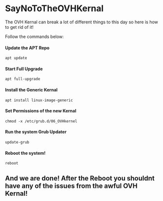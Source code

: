 # SayNoToTheOVHKernal
The OVH Kernal can break a lot of different things to this day so here is how to get rid of it!

Follow the commands below:

#### Update the APT Repo
`apt update`

#### Start Full Upgrade
`apt full-upgrade`

#### Install the Generic Kernal
`apt install linux-image-generic`

#### Set Permissions of the new Kernal 
`chmod -x /etc/grub.d/06_OVHkernel`

#### Run the system Grub Updater
`update-grub`

#### Reboot the system!
`reboot`

## And we are done! After the Reboot you shouldnt have any of the issues from the awful OVH Kernal!
